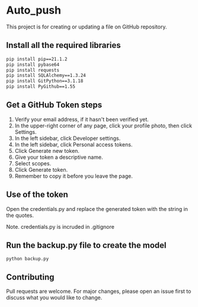 # Auto_push
This project is for creating or updating a file on GitHub repository.


## Install all the required libraries

```bash
pip install pip==21.1.2
pip install pybase64
pip install requests
pip install SQLAlchemy==1.3.24
pip install GitPython==3.1.18
pip install PyGithub==1.55

```

## Get a GitHub Token steps
1. Verify your email address, if it hasn't been verified yet.
2. In the upper-right corner of any page, click your profile photo, then click Settings.
3. In the left sidebar, click Developer settings.
4. In the left sidebar, click Personal access tokens.
5. Click Generate new token.
6. Give your token a descriptive name.
7. Select scopes.
8. Click Generate token.
9. Remember to copy it before you leave the page.

## Use of the token

Open the credentials.py and replace the generated token with the string in the quotes.

Note. credentials.py is incruded in .gitignore

## Run the backup.py file to create the model

```
python backup.py
```

## Contributing
Pull requests are welcome. For major changes, please open an issue first to discuss what you would like to change.


